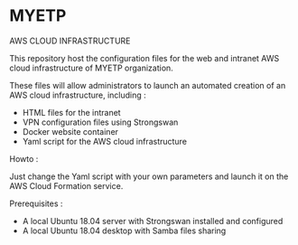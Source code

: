# MYETP
AWS CLOUD INFRASTRUCTURE

This repository host the configuration files for the web and intranet AWS cloud infrastructure of MYETP organization.

These files will allow administrators to launch an automated creation of an AWS cloud infrastructure, including :

- HTML files for the intranet
- VPN configuration files using Strongswan
- Docker website container
- Yaml script for the AWS cloud infrastructure

Howto :

Just change the Yaml script with your own parameters and launch it on the AWS Cloud Formation service.

Prerequisites :

- A local Ubuntu 18.04 server with Strongswan installed and configured
- A local Ubuntu 18.04 desktop with Samba files sharing
